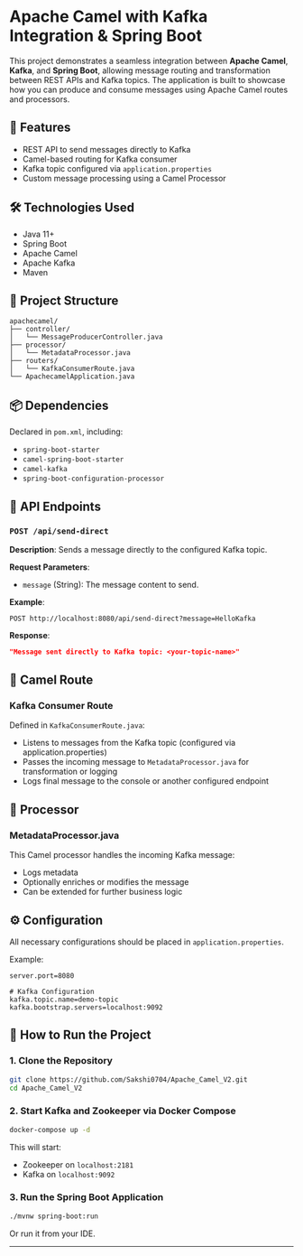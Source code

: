 # Apache Camel with Kafka Integration & Spring Boot

This project demonstrates a seamless integration between **Apache Camel**, **Kafka**, and **Spring Boot**, allowing message routing and transformation between REST APIs and Kafka topics. The application is built to showcase how you can produce and consume messages using Apache Camel routes and processors.

## 🚀 Features

- REST API to send messages directly to Kafka
- Camel-based routing for Kafka consumer
- Kafka topic configured via `application.properties`
- Custom message processing using a Camel Processor

## 🛠️ Technologies Used

- Java 11+
- Spring Boot
- Apache Camel
- Apache Kafka
- Maven

## 📁 Project Structure

```
apachecamel/
├── controller/
│   └── MessageProducerController.java
├── processor/
│   └── MetadataProcessor.java
├── routers/
│   └── KafkaConsumerRoute.java
└── ApachecamelApplication.java
```

## 📦 Dependencies

Declared in `pom.xml`, including:
- `spring-boot-starter`
- `camel-spring-boot-starter`
- `camel-kafka`
- `spring-boot-configuration-processor`

## 📡 API Endpoints

### `POST /api/send-direct`

**Description**: Sends a message directly to the configured Kafka topic.

**Request Parameters**:
- `message` (String): The message content to send.

**Example**:
```
POST http://localhost:8080/api/send-direct?message=HelloKafka
```

**Response**:
```json
"Message sent directly to Kafka topic: <your-topic-name>"
```

## 🔄 Camel Route

### Kafka Consumer Route

Defined in `KafkaConsumerRoute.java`:

- Listens to messages from the Kafka topic (configured via application.properties)
- Passes the incoming message to `MetadataProcessor.java` for transformation or logging
- Logs final message to the console or another configured endpoint

## 🧠 Processor

### MetadataProcessor.java

This Camel processor handles the incoming Kafka message:

- Logs metadata
- Optionally enriches or modifies the message
- Can be extended for further business logic

## ⚙️ Configuration

All necessary configurations should be placed in `application.properties`.

Example:
```properties
server.port=8080

# Kafka Configuration
kafka.topic.name=demo-topic
kafka.bootstrap.servers=localhost:9092
```


## 🚀 How to Run the Project

### 1. Clone the Repository

```bash
git clone https://github.com/Sakshi0704/Apache_Camel_V2.git
cd Apache_Camel_V2
```

### 2. Start Kafka and Zookeeper via Docker Compose

```bash
docker-compose up -d
```

This will start:
- Zookeeper on `localhost:2181`
- Kafka on `localhost:9092`

### 3. Run the Spring Boot Application

```bash
./mvnw spring-boot:run
```

Or run it from your IDE.

---
